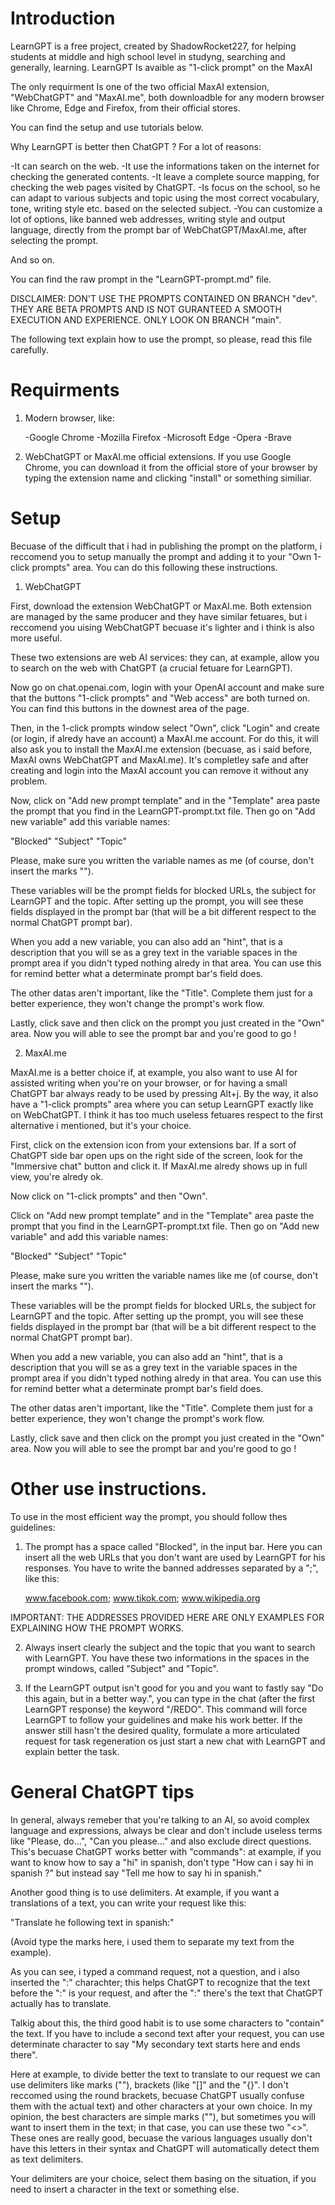 # Introduction

LearnGPT is a free project, created by ShadowRocket227, for helping students at middle and high school level in studyng, searching and generally, learning.
LearnGPT Is avaible as "1-click prompt" on the MaxAI

The only requirment Is one of the two official MaxAI extension, "WebChatGPT" and "MaxAI.me", both downloadble for any modern browser like Chrome, Edge and Firefox, from their official stores.

You can find the setup and use tutorials below.

Why LearnGPT is better then ChatGPT ? For a lot of reasons:

-It can search on the web.
-It use the informations taken on the internet for checking the generated contents.
-It leave a complete source mapping, for checking the web pages visited by ChatGPT.
-Is focus on the school, so he can adapt to various subjects and topic using the most correct vocabulary, tone, writing style etc. based on the selected subject.
-You can customize a lot of options, like banned web addresses, writing style and output language, directly from the prompt bar of WebChatGPT/MaxAI.me, after selecting the prompt.

And so on.

You can find the raw prompt in the "LearnGPT-prompt.md" file. 

DISCLAIMER: DON'T USE THE PROMPTS CONTAINED ON BRANCH "dev". THEY ARE BETA PROMPTS AND IS NOT GURANTEED A SMOOTH EXECUTION AND EXPERIENCE. ONLY LOOK ON BRANCH "main".

The following text explain how to use the prompt, so please, read this file carefully.

# Requirments

1) Modern browser, like:

    -Google Chrome
    -Mozilla Firefox
    -Microsoft Edge
    -Opera
    -Brave

2) WebChatGPT or MaxAI.me official extensions. If you use Google Chrome, you can download it from the official store of your browser by typing the extension name and clicking "install" or something similiar.


# Setup

Becuase of the difficult that i had in publishing the prompt on the platform, i reccomend you to setup manually the prompt and adding it to your "Own 1-click prompts" area. You can do this following these instructions.

1) WebChatGPT

First, download the extension WebChatGPT or MaxAI.me. Both extension are managed by the same producer and they have similar fetuares, but i reccomend you uising WebChatGPT becuase it's lighter and i think is also more useful.

These two extensions are web AI services: they can, at example, allow you to search on the web with ChatGPT (a crucial fetuare for LearnGPT).

Now go on chat.openai.com, login with your OpenAI account and make sure that the buttons "1-click prompts" and "Web access" are both turned on. 
You can find this buttons in the downest area of the page.

Then, in the 1-click prompts window select "Own", click "Login" and create (or login, if alredy have an account) a MaxAI.me account. For do this, it will also ask you to
install the MaxAI.me extension (becuase, as i said before, MaxAI owns WebChatGPT and MaxAI.me). It's completley safe and after creating and login into the MaxAI account you can remove it without any problem.

Now, click on "Add new prompt template" and in the "Template" area paste the prompt that you find in the LearnGPT-prompt.txt file.
Then go on "Add new variable" add this variable names:

"Blocked"
"Subject"
"Topic"

Please, make sure you written the variable names as me (of course, don't insert the marks "").

These variables will be the prompt fields for blocked URLs, the subject for LearnGPT and the topic. After setting up the prompt, you will see these fields displayed in the prompt bar (that will be a bit different respect to the normal ChatGPT prompt bar).

When you add a new variable, you can also add an "hint", that is a description that you will se as a grey text in the variable spaces in the prompt area if you didn't typed nothing alredy in that area. You can use this for remind better what a determinate prompt bar's field does.

The other datas aren't important, like the "Title". Complete them just for a better experience, they won't change the prompt's work flow.

Lastly, click save and then click on the prompt you just created in the "Own" area. Now you will able to see the prompt bar and you're good to go !

2) MaxAI.me

MaxAI.me is a better choice if, at example, you also want to use AI for assisted writing when you're on your browser, or for having a small ChatGPT bar always ready to be used by pressing Alt+j. By the way, it also have a "1-click prompts" area where you can setup LearnGPT exactly like on WebChatGPT. I think it has too much useless fetuares respect to the first alternative i mentioned, but it's your choice.

First, click on the extension icon from your extensions bar. If a sort of ChatGPT side bar open ups on the right side of the screen, look for the "Immersive chat" button and click it. If MaxAI.me alredy shows up in full view, you're alredy ok.

Now click on "1-click prompts" and then "Own".

Click on "Add new prompt template" and in the "Template" area paste the prompt that you find in the LearnGPT-prompt.txt file.
Then go on "Add new variable" and add this variable names:

"Blocked"
"Subject"
"Topic"

Please, make sure you written the variable names like me (of course, don't insert the marks "").

These variables will be the prompt fields for blocked URLs, the subject for LearnGPT and the topic. After setting up the prompt, you will see these fields displayed in the prompt bar (that will be a bit different respect to the normal ChatGPT prompt bar).

When you add a new variable, you can also add an "hint", that is a description that you will se as a grey text in the variable spaces in the prompt area if you didn't typed nothing alredy in that area. You can use this for remind better what a determinate prompt bar's field does.

The other datas aren't important, like the "Title". Complete them just for a better experience, they won't change the prompt's work flow.

Lastly, click save and then click on the prompt you just created in the "Own" area. Now you will able to see the prompt bar and you're good to go !

# Other use instructions.

To use in the most efficient way the prompt, you should follow thes guidelines:

1) The prompt has a space called "Blocked", in the input bar. Here you can insert all the web URLs that you don't want are used by    LearnGPT for his responses. You have to write the banned addresses separated by a ";", like this:

    www.facebook.com; www.tikok.com; www.wikipedia.org

IMPORTANT: THE ADDRESSES PROVIDED HERE ARE ONLY EXAMPLES FOR EXPLAINING HOW THE PROMPT WORKS.

2) Always insert clearly the subject and the topic that you want to search with LearnGPT. You have these two informations in the spaces in the prompt windows, called "Subject" and "Topic".

3) If the LearnGPT output isn't good for you and you want to fastly say "Do this again, but in a better way.", you can type in the chat (after the first LearnGPT response) the keyword "/REDO". This command will force LearnGPT to follow your guidelines and make his work better. If the answer still hasn't the desired quality, formulate a more articulated request for task regeneration os just start a new chat with LearnGPT and explain better the task.


# General ChatGPT tips

In general, always remeber that you're talking to an AI, so avoid complex language and expressions, always be clear and don't include useless terms like "Please, do...", "Can you please..." and also exclude direct questions. This's becuase ChatGPT works better with "commands": at example, if you want to know how to say a "hi" in spanish, don't type "How can i say hi in spanish ?" but instead say "Tell me how to say hi in spanish."

Another good thing is to use delimiters. At example, if you want a translations of a text, you can write your request like this:

"Translate he following text in spanish:"

(Avoid type the marks here, i used them to separate my text from the example).

As you can see, i typed a command request, not a question, and i also inserted the ":" charachter; this helps ChatGPT to recognize that the text before the ":" is your request, and after the ":" there's the text that ChatGPT actually has to translate.

Talkig about this, the third good habit is to use some characters to "contain" the text. If you have to include a second text after your request, you can use determinate character to say "My secondary text starts here and ends there". 

Here at example, to divide better the text to translate to our request we can use delimiters like marks (""), brackets (like "[]" and the "{}". I don't reccomed using the round brackets, becuase ChatGPT usually confuse them with the actual text) and other characters at your own choice. In my opinion, the best characters are simple marks (""), but sometimes you will want to insert them in the text; in that case, you can use these two "<>". These ones are really good, becuase the various languages usually don't have this letters in their syntax and ChatGPT will automatically detect them as text delimiters.

Your delimiters are your choice, select them basing on the situation, if you need to insert a character in the text or something else.